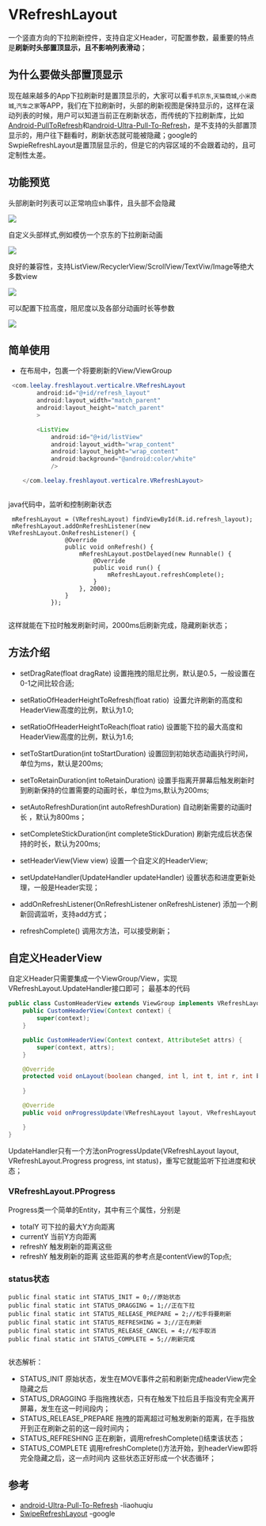 # VRefreshLayout
一个竖直方向的下拉刷新控件，支持自定义Header，可配置参数，最重要的特点是**刷新时头部置顶显示，且不影响列表滑动**；

## 为什么要做头部置顶显示
现在越来越多的App下拉刷新时是置顶显示的，大家可以看`手机京东`,`天猫商城`,`小米商城`,`汽车之家`等APP，我们在下拉刷新时，头部的刷新视图是保持显示的，这样在滚动列表的时候，用户可以知道当前正在刷新状态，而传统的下拉刷新库，比如[Android-PullToRefresh](https://github.com/chrisbanes/Android-PullToRefresh)和[android-Ultra-Pull-To-Refresh](https://github.com/liaohuqiu/android-Ultra-Pull-To-Refresh)，是不支持的头部置顶显示的，用户往下翻看时，刷新状态就可能被隐藏；google的SwpieRefreshLayout是置顶层显示的，但是它的内容区域的不会跟着动的，且可定制性太差。


## 功能预览

头部刷新时列表可以正常响应sh事件，且头部不会隐藏

![](https://github.com/ileelay/VRefreshLayout/blob/master/pics/gif1.gif)

自定义头部样式,例如模仿一个京东的下拉刷新动画

![](https://github.com/ileelay/VRefreshLayout/blob/master/pics/jd.gif)

良好的兼容性，支持ListView/RecyclerView/ScrollView/TextViw/Image等绝大多数view

![](https://github.com/ileelay/VRefreshLayout/blob/master/pics/gif2.gif)

可以配置下拉高度，阻尼度以及各部分动画时长等参数

![](https://github.com/ileelay/VRefreshLayout/blob/master/pics/gif3.gif)


## 简单使用

- 在布局中，包裹一个将要刷新的View/ViewGroup
```java
 <com.leelay.freshlayout.verticalre.VRefreshLayout
        android:id="@+id/refresh_layout"
        android:layout_width="match_parent"
        android:layout_height="match_parent"
        >

        <ListView
            android:id="@+id/listView"
            android:layout_width="wrap_content"
            android:layout_height="wrap_content"
            android:background="@android:color/white"
            />

    </com.leelay.freshlayout.verticalre.VRefreshLayout>
    
```
java代码中，监听和控制刷新状态
```
 mRefreshLayout = (VRefreshLayout) findViewById(R.id.refresh_layout);
 mRefreshLayout.addOnRefreshListener(new VRefreshLayout.OnRefreshListener() {
                @Override
                public void onRefresh() {
                    mRefreshLayout.postDelayed(new Runnable() {
                        @Override
                        public void run() {
                            mRefreshLayout.refreshComplete();
                        }
                    }, 2000);
                }
            });
 

```

这样就能在下拉时触发刷新时间，2000ms后刷新完成，隐藏刷新状态；

## 方法介绍

- setDragRate(float dragRate)  设置拖拽的阻尼比例，默认是0.5，一般设置在0-1之间比较合适;

- setRatioOfHeaderHeightToRefresh(float ratio)  设置允许刷新的高度和HeaderView高度的比例，默认为1.0;

- setRatioOfHeaderHeightToReach(float ratio) 设置能下拉的最大高度和HeaderView高度的比例，默认为1.6;

- setToStartDuration(int toStartDuration) 设置回到初始状态动画执行时间，单位为ms，默认是200ms;

- setToRetainDuration(int toRetainDuration) 设置手指离开屏幕后触发刷新时到刷新保持的位置需要的动画时长，单位为ms,默认为200ms;

- setAutoRefreshDuration(int autoRefreshDuration) 自动刷新需要的动画时长 ，默认为800ms；

- setCompleteStickDuration(int completeStickDuration) 刷新完成后状态保持的时长，默认为200ms;

- setHeaderView(View view) 设置一个自定义的HeaderView;

- setUpdateHandler(UpdateHandler updateHandler) 设置状态和进度更新处理，一般是Header实现；

- addOnRefreshListener(OnRefreshListener onRefreshListener) 添加一个刷新回调监听，支持add方式；

- refreshComplete() 调用次方法，可以接受刷新；


## 自定义HeaderView
自定义Header只需要集成一个ViewGroup/View，实现VRefreshLayout.UpdateHandler接口即可；
最基本的代码
```java
public class CustomHeaderView extends ViewGroup implements VRefreshLayout.UpdateHandler{
    public CustomHeaderView(Context context) {
        super(context);
    }

    public CustomHeaderView(Context context, AttributeSet attrs) {
        super(context, attrs);
    }

    @Override
    protected void onLayout(boolean changed, int l, int t, int r, int b) {
        
    }

    @Override
    public void onProgressUpdate(VRefreshLayout layout, VRefreshLayout.Progress progress, int status) {

    }
}
```
UpdateHandler只有一个方法onProgressUpdate(VRefreshLayout layout, VRefreshLayout.Progress progress, int status)，重写它就能监听下拉进度和状态；
### VRefreshLayout.PProgress
Progress类一个简单的Entity，其中有三个属性，分别是
- totalY 可下拉的最大Y方向距离
- currentY 当前Y方向距离
- refreshY 触发刷新的距离这些
- refreshY 触发刷新的距离
这些距离的参考点是contentView的Top点;

### status状态
```
public final static int STATUS_INIT = 0;//原始状态
public final static int STATUS_DRAGGING = 1;//正在下拉
public final static int STATUS_RELEASE_PREPARE = 2;//松手将要刷新
public final static int STATUS_REFRESHING = 3;//正在刷新
public final static int STATUS_RELEASE_CANCEL = 4;//松手取消
public final static int STATUS_COMPLETE = 5;//刷新完成
    
```
状态解析：
- STATUS_INIT 原始状态，发生在MOVE事件之前和刷新完成headerView完全隐藏之后
- STATUS_DRAGGING 手指拖拽状态，只有在触发下拉后且手指没有完全离开屏幕，发生在这一时间段内；
- STATUS_RELEASE_PREPARE 拖拽的距离超过可触发刷新的距离，在手指放开到正在刷新之前的这一段时间内；
- STATUS_REFRESHING 正在刷新，调用refreshComplete()结束该状态；
- STATUS_COMPLETE 调用refreshComplete()方法开始，到headerView即将完全隐藏之后，这一点时间内
这些状态正好形成一个状态循环；


## 参考
- [android-Ultra-Pull-To-Refresh](https://github.com/liaohuqiu/android-Ultra-Pull-To-Refresh) -liaohuqiu
- [SwipeRefreshLayout](https://developer.android.com/reference/android/support/v4/widget/SwipeRefreshLayout.html) -google
